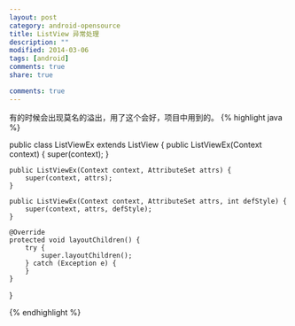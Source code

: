 ```yaml
---
layout: post
category: android-opensource
title: ListView 异常处理
description: ""
modified: 2014-03-06
tags: [android]
comments: true
share: true

comments: true
---
```

有的时候会出现莫名的溢出，用了这个会好，项目中用到的。
{% highlight java %}

public class ListViewEx extends ListView {
	public ListViewEx(Context context) {
		super(context);
	}
	
	public ListViewEx(Context context, AttributeSet attrs) {
		super(context, attrs);
	}
	
	public ListViewEx(Context context, AttributeSet attrs, int defStyle) {
		super(context, attrs, defStyle);
	}
	
	@Override
	protected void layoutChildren() {
		try {
			super.layoutChildren();
		} catch (Exception e) {
		}
	}

}

{% endhighlight %}



